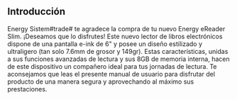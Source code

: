 ## Introducción
Energy Sistem#trade# te agradece la compra de tu nuevo Energy eReader Slim. ¡Deseamos que lo disfrutes! Este nuevo lector de libros electrónicos dispone de una pantalla e-ink de 6" y posee un diseño estilizado y ultraligero (tan solo 7.6mm de grosor y 149gr). Estas características, unidas a sus funciones avanzadas de lectura y sus 8GB de memoria interna, hacen de este dispositivo un compañero ideal para tus jornadas de lectura. Te aconsejamos que leas el presente manual de usuario para disfrutar del producto de una manera segura y aprovechando al máximo sus prestaciones.

